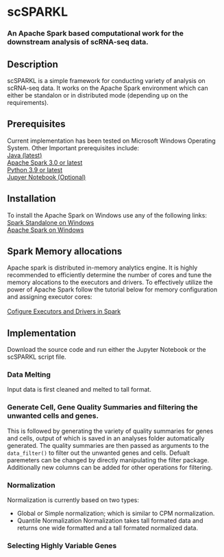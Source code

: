 # scSPARKL
### An Apache Spark based computational work for the downstream analysis of scRNA-seq data.


## Description
scSPARKL is a simple framework for conducting variety of analysis on scRNA-seq data. It works on the Apache Spark environment which can either be standalon or in distributed mode (depending up on the requirements). 


## Prerequisites
Current implementation has been tested on Microsoft Windows Operating System. 
Other Important prerequisites include:
<br>
[Java (latest)](https://www.java.com/download/ie_manual.jsp)
<br>[Apache Spark 3.0 or latest](https://archive.apache.org/dist/spark/)
<br>[Python 3.9 or latest](https://www.python.org/downloads/)
<br>[Jupyer Notebook (Optional)](https://jupyter.org/install)


## Installation
To install the Apache Spark on Windows use any of the following links:
<br>
[Spark Standalone on Windows](https://medium.com/analytics-vidhya/installing-and-using-pyspark-on-windows-machine-59c2d64af76e)
<br>[Apache Spark on Windows](https://dev.to/awwsmm/installing-and-running-hadoop-and-spark-on-windows-33kc)


## Spark Memory allocations
Apache spark is distributed in-memory analytics engine. It is highly recommended to efficiently determine the number of cores and tune the memory alocations to the executors and drivers. To effectively utilize the power of Apache Spark follow the tutorial below for memory configuration and assigning executor cores:
<br>
<br>[Cofigure Executors and Drivers in Spark](https://spoddutur.github.io/spark-notes/distribution_of_executors_cores_and_memory_for_spark_application.html)


## Implementation
Download the source code and run either the Jupyter Notebook or the scSPARKL script file.
### Data Melting
Input data is first cleaned and melted to tall format. 

### Generate Cell, Gene Quality Summaries and filtering the unwanted cells and genes.
This is followed by generating the variety of quality summaries for genes and cells, output of which is saved in an analyses folder automatically generated. 
The quality summaries are then passed as arguments to the `data_filter()` to filter out the unwanted genes and cells. Defualt paremeters can be changed by directly manipulating the filter package.
Additionally new columns can be added for other operations for filtering.

### Normalization
Normalization is currently based on two types:
- Global or Simple normalization; which is similar to CPM normalization.
- Quantile Normalization
Normalization takes tall formated data and returns one wide formatted and a tall formated normalized data.

### Selecting Highly Variable Genes


